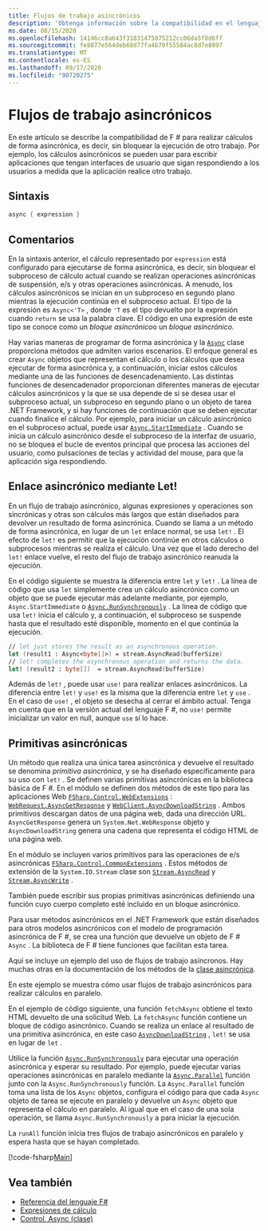 ```yaml
---
title: Flujos de trabajo asincrónicos
description: 'Obtenga información sobre la compatibilidad en el lenguaje de programación de F # para realizar cálculos de forma asincrónica, que se ejecutan sin bloquear la ejecución de otro trabajo.'
ms.date: 08/15/2020
ms.openlocfilehash: 14146cc8a643f31831475075212cc06da5f8d6ff
ms.sourcegitcommit: fe8877e564deb68d77fa4b79f55584ac8d7e8997
ms.translationtype: MT
ms.contentlocale: es-ES
ms.lasthandoff: 09/17/2020
ms.locfileid: "90720275"
---
```

# <a name="asynchronous-workflows"></a>Flujos de trabajo asincrónicos

En este artículo se describe la compatibilidad de F # para realizar cálculos de forma asincrónica, es decir, sin bloquear la ejecución de otro trabajo. Por ejemplo, los cálculos asincrónicos se pueden usar para escribir aplicaciones que tengan interfaces de usuario que sigan respondiendo a los usuarios a medida que la aplicación realice otro trabajo.

## <a name="syntax"></a>Sintaxis

```fsharp
async { expression }
```

## <a name="remarks"></a>Comentarios

En la sintaxis anterior, el cálculo representado por `expression` está configurado para ejecutarse de forma asincrónica, es decir, sin bloquear el subproceso de cálculo actual cuando se realizan operaciones asincrónicas de suspensión, e/s y otras operaciones asincrónicas. A menudo, los cálculos asincrónicos se inician en un subproceso en segundo plano mientras la ejecución continúa en el subproceso actual. El tipo de la expresión es `Async<'T>` , donde `'T` es el tipo devuelto por la expresión cuando `return` se usa la palabra clave. El código en una expresión de este tipo se conoce como un *bloque asincrónico*o un *bloque asincrónico.*

Hay varias maneras de programar de forma asincrónica y la [`Async`](https://fsharp.github.io/fsharp-core-docs/reference/fsharp-control-fsharpasync.html) clase proporciona métodos que admiten varios escenarios. El enfoque general es crear `Async` objetos que representan el cálculo o los cálculos que desea ejecutar de forma asincrónica y, a continuación, iniciar estos cálculos mediante una de las funciones de desencadenamiento. Las distintas funciones de desencadenador proporcionan diferentes maneras de ejecutar cálculos asincrónicos y la que se usa depende de si se desea usar el subproceso actual, un subproceso en segundo plano o un objeto de tarea .NET Framework, y si hay funciones de continuación que se deben ejecutar cuando finalice el cálculo. Por ejemplo, para iniciar un cálculo asincrónico en el subproceso actual, puede usar [`Async.StartImmediate`](https://fsharp.github.io/fsharp-core-docs/reference/fsharp-control-fsharpasync.html#StartImmediate) . Cuando se inicia un cálculo asincrónico desde el subproceso de la interfaz de usuario, no se bloquea el bucle de eventos principal que procesa las acciones del usuario, como pulsaciones de teclas y actividad del mouse, para que la aplicación siga respondiendo.

## <a name="asynchronous-binding-by-using-let"></a>Enlace asincrónico mediante Let!

En un flujo de trabajo asincrónico, algunas expresiones y operaciones son sincrónicas y otras son cálculos más largos que están diseñados para devolver un resultado de forma asincrónica. Cuando se llama a un método de forma asincrónica, en lugar de un `let` enlace normal, se usa `let!` . El efecto de `let!` es permitir que la ejecución continúe en otros cálculos o subprocesos mientras se realiza el cálculo. Una vez que el lado derecho del `let!` enlace vuelve, el resto del flujo de trabajo asincrónico reanuda la ejecución.

En el código siguiente se muestra la diferencia entre `let` y `let!` . La línea de código que usa `let` simplemente crea un cálculo asincrónico como un objeto que se puede ejecutar más adelante mediante, por ejemplo, `Async.StartImmediate` o [`Async.RunSynchronously`](https://fsharp.github.io/fsharp-core-docs/reference/fsharp-control-fsharpasync.html#RunSynchronously) . La línea de código que usa `let!` inicia el cálculo y, a continuación, el subproceso se suspende hasta que el resultado esté disponible, momento en el que continúa la ejecución.

```fsharp
// let just stores the result as an asynchronous operation.
let (result1 : Async<byte[]>) = stream.AsyncRead(bufferSize)
// let! completes the asynchronous operation and returns the data.
let! (result2 : byte[])  = stream.AsyncRead(bufferSize)
```

Además de `let!` , puede usar `use!` para realizar enlaces asincrónicos. La diferencia entre `let!` y `use!` es la misma que la diferencia entre `let` y `use` . En el caso de `use!` , el objeto se desecha al cerrar el ámbito actual. Tenga en cuenta que en la versión actual del lenguaje F #, no `use!` permite inicializar un valor en null, aunque `use` sí lo hace.

## <a name="asynchronous-primitives"></a>Primitivas asincrónicas

Un método que realiza una única tarea asincrónica y devuelve el resultado se denomina *primitiva asincrónica*, y se ha diseñado específicamente para su uso con `let!` . Se definen varias primitivas asincrónicas en la biblioteca básica de F #. En el módulo se definen dos métodos de este tipo para las aplicaciones Web [`FSharp.Control.WebExtensions`](https://fsharp.github.io/fsharp-core-docs/reference/fsharp-control-webextensions.html) : [`WebRequest.AsyncGetResponse`](https://fsharp.github.io/fsharp-core-docs/reference/fsharp-control-webextensions.html#AsyncGetResponse) y [`WebClient.AsyncDownloadString`](https://fsharp.github.io/fsharp-core-docs/reference/fsharp-control-webextensions.html#AsyncDownloadString) . Ambos primitivos descargan datos de una página web, dada una dirección URL. `AsyncGetResponse` genera un `System.Net.WebResponse` objeto y `AsyncDownloadString` genera una cadena que representa el código HTML de una página web.

En el módulo se incluyen varios primitivos para las operaciones de e/s asincrónicas [`FSharp.Control.CommonExtensions`](https://fsharp.github.io/fsharp-core-docs/reference/fsharp-control-commonextensions.html) . Estos métodos de extensión de la `System.IO.Stream` clase son [`Stream.AsyncRead`](https://fsharp.github.io/fsharp-core-docs/reference/fsharp-control-commonextensions.html#AsyncRead) y [`Stream.AsyncWrite`](https://fsharp.github.io/fsharp-core-docs/reference/fsharp-control-commonextensions.html#AsyncWrite) .

También puede escribir sus propias primitivas asincrónicas definiendo una función cuyo cuerpo completo esté incluido en un bloque asincrónico.

Para usar métodos asincrónicos en el .NET Framework que están diseñados para otros modelos asincrónicos con el modelo de programación asincrónica de F #, se crea una función que devuelve un objeto de F # `Async` . La biblioteca de F # tiene funciones que facilitan esta tarea.

Aquí se incluye un ejemplo del uso de flujos de trabajo asíncronos. Hay muchas otras en la documentación de los métodos de la [clase asincrónica](https://fsharp.github.io/fsharp-core-docs/reference/fsharp-control-fsharpasync.html).

En este ejemplo se muestra cómo usar flujos de trabajo asincrónicos para realizar cálculos en paralelo.

En el ejemplo de código siguiente, una función `fetchAsync` obtiene el texto HTML devuelto de una solicitud Web. La `fetchAsync` función contiene un bloque de código asincrónico. Cuando se realiza un enlace al resultado de una primitiva asincrónica, en este caso [`AsyncDownloadString`](https://fsharp.github.io/fsharp-core-docs/reference/fsharp-control-webextensions.html#AsyncDownloadString) , `let!` se usa en lugar de `let` .

Utilice la función [`Async.RunSynchronously`](https://fsharp.github.io/fsharp-core-docs/reference/fsharp-control-fsharpasync.html#RunSynchronously) para ejecutar una operación asincrónica y esperar su resultado. Por ejemplo, puede ejecutar varias operaciones asincrónicas en paralelo mediante la [`Async.Parallel`](https://fsharp.github.io/fsharp-core-docs/reference/fsharp-control-fsharpasync.html#Parallel) función junto con la `Async.RunSynchronously` función. La `Async.Parallel` función toma una lista de los `Async` objetos, configura el código para que cada `Async` objeto de tarea se ejecute en paralelo y devuelve un `Async` objeto que representa el cálculo en paralelo. Al igual que en el caso de una sola operación, se llama `Async.RunSynchronously` a para iniciar la ejecución.

La `runAll` función inicia tres flujos de trabajo asincrónicos en paralelo y espera hasta que se hayan completado.

[!code-fsharp[Main](~/samples/snippets/fsharp/lang-ref-2/snippet8003.fs)]

## <a name="see-also"></a>Vea también

- [Referencia del lenguaje F#](index.md)
- [Expresiones de cálculo](computation-expressions.md)
- [Control. Async (clase)](https://fsharp.github.io/fsharp-core-docs/reference/fsharp-control-fsharpasync.html)
